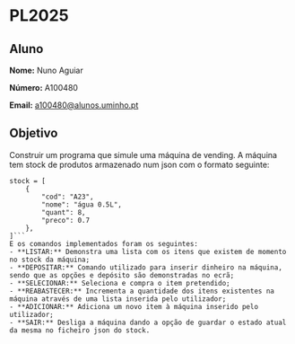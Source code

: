 # PL2025
## Aluno

**Nome:**  Nuno Aguiar

**Número:**  A100480

**Email:** a100480@alunos.uminho.pt

## Objetivo

Construir um programa que simule uma máquina de vending.
A máquina tem stock de produtos armazenado num json com o formato seguinte: 
```
stock = [
    {
        "cod": "A23", 
        "nome": "água 0.5L", 
        "quant": 8, 
        "preco": 0.7
    },
]```
E os comandos implementados foram os seguintes:
- **LISTAR:** Demonstra uma lista com os itens que existem de momento no stock da máquina;
- **DEPOSITAR:** Comando utilizado para inserir dinheiro na máquina, sendo que as opções e depósito são demonstradas no ecrã;
- **SELECIONAR:** Seleciona e compra o item pretendido;
- **REABASTECER:** Incrementa a quantidade dos itens existentes na máquina através de uma lista inserida pelo utilizador;
- **ADICIONAR:** Adiciona um novo item à máquina inserido pelo utilizador;
- **SAIR:** Desliga a máquina dando a opção de guardar o estado atual da mesma no ficheiro json do stock.
